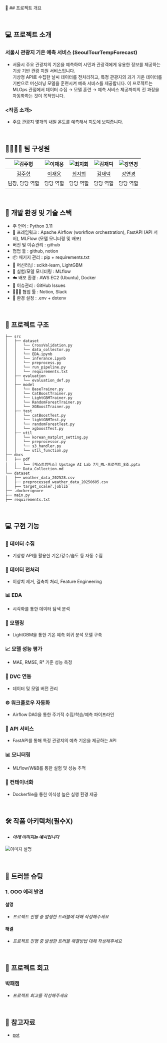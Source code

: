 📌 ## 프로젝트 개요

<br>

## 💻 프로젝트 소개
### 서울시 관광지 기온 예측 서비스 (SeoulTourTempForecast)
- 서울시 주요 관광지의 기온을 예측하여 시민과 관광객에게 유용한 정보를 제공하는 기상 기반 관광 지원 서비스입니다. <br>
  기상청 API로 수집한 날씨 데이터를 전처리하고, 특정 관광지의 과거 기온 데이터를 기반으로 머신러닝 모델을 훈련시켜 예측 서비스를 제공합니다.
  이 프로젝트는 MLOps 관점에서 데이터 수집 → 모델 훈련 → 예측 서비스 제공까지의 전 과정을 자동화하는 것이 목적입니다.

### <작품 소개>
- 주요 관광지 몇개의 내일 온도를 예측해서 지도에 보여줍니다.

<br>

## 👨‍👩‍👦‍👦 팀 구성원

| ![김주형](https://avatars.githubusercontent.com/u/156163982?v=4) | ![이재용](https://avatars.githubusercontent.com/u/156163982?v=4) | ![최지희](https://avatars.githubusercontent.com/u/156163982?v=4) | ![김재덕](https://avatars.githubusercontent.com/u/156163982?v=4) | ![강연경](https://avatars.githubusercontent.com/u/156163982?v=4) |
| :--------------------------------------------------------------: | :--------------------------------------------------------------: | :--------------------------------------------------------------: | :--------------------------------------------------------------: | :--------------------------------------------------------------: |
|            [김주형](https://github.com/UpstageAILab)             |            [이재용](https://github.com/UpstageAILab)             |            [최지희](https://github.com/UpstageAILab)             |            [김재덕](https://github.com/UpstageAILab)             |            [강연경](https://github.com/UpstageAILab)             |
|                            팀장, 담당 역할                             |                            담당 역할                             |                            담당 역할                             |                            담당 역할                             |                            담당 역할                             |

<br>

## 🔨 개발 환경 및 기술 스택
- 주 언어 : Python 3.11
- 🧰 프레임워크 : Apache Airflow (workflow orchestration), FastAPI (API 서버), MLFlow (모델 모니터링 및 배포)
- 버전 및 이슈관리 : github
- 협업 툴 : github, notion
- 📦 패키지 관리 : pip + requirements.txt
- 🧪 머신러닝 : scikit-learn, LightGBM
- 🧪 실험/모델 모니터링 : MLflow
- ☁️ 배포 환경 : AWS EC2 (Ubuntu), Docker
- 🔧 이슈관리 : GitHub Issues
- 🧑‍🤝‍🧑 협업 툴 : Notion, Slack
- 📄 환경 설정 : .env + dotenv

<br>

## 📁 프로젝트 구조
```
├── src
│   ├── dataset
│   │   └── CrossValidation.py
│   │   └── data_collector.py
│   │   └── EDA.ipynb
│   │   └── inferance.ipynb
│   │   └── preprocess.py
│   │   └── run_pipeline.py
│   │   └── requirements.txt
│   ├── evaluation
│   │   └── evaluation_def.py
│   ├── model
│   │   └── BaseTrainer.py
│   │   └── CatBoostTrainer.py
│   │   └── LightGBMTrainer.py
│   │   └── RandomForestTrainer.py
│   │   └── XGBoostTrainer.py
│   ├── test
│   │   └── catBoostTest.py
│   │   └── lightGBMTest.py
│   │   └── randomForestTest.py
│   │   └── xgboostTest.py
│   ├── util
│   │   └── korean_matplot_setting.py
│   │   └── preprocessor.py
│   │   └── s3_handler.py
│   │   └── util_function.py
├── docs
│   ├── pdf
│   │   └── [패스트캠퍼스] Upstage AI Lab 7기_ML-프로젝트_8조.pptx
│   └── Data_Collection.md
└── dataset
│   ├── weather_data_202528.csv
│   ├── preprocessed_weather_data_20250605.csv
│   ├── target_scaler.joblib
├── .dockerignore
├── main.py
├── requirements.txt
```

<br>

## 💻​ 구현 기능
### 🔄 데이터 수집
- 기상청 API를 활용한 기온/강수/습도 등 자동 수집
### 🧹 데이터 전처리
- 이상치 제거, 결측치 처리, Feature Engineering
### 📊 EDA
- 시각화를 통한 데이터 탐색 분석
### 🧠 모델링
- LightGBM을 통한 기온 예측 회귀 분석 모델 구축
### 📈 모델 성능 평가
- MAE, RMSE, R² 기준 성능 측정
### 💾 DVC 연동
- 데이터 및 모델 버전 관리
### ⚙️ 워크플로우 자동화
- Airflow DAG을 통한 주기적 수집/학습/예측 파이프라인
### 🚀 API 서비스
- FastAPI를 통해 특정 관광지의 예측 기온을 제공하는 API
### 📊 모니터링
- MLflow/W&B를 통한 실험 및 성능 추적
### 🐳 컨테이너화
- Dockerfile을 통한 이식성 높은 실행 환경 제공

<br>

## 🛠️ 작품 아키텍처(필수X)
- #### _아래 이미지는 예시입니다_
![이미지 설명](https://miro.medium.com/v2/resize:fit:4800/format:webp/1*ub_u88a4MB5Uj-9Eb60VNA.jpeg)

<br>

## 🚨​ 트러블 슈팅
### 1. OOO 에러 발견

#### 설명
- _프로젝트 진행 중 발생한 트러블에 대해 작성해주세요_

#### 해결
- _프로젝트 진행 중 발생한 트러블 해결방법 대해 작성해주세요_

<br>

## 📌 프로젝트 회고
### 박패캠
- _프로젝트 회고를 작성해주세요_

<br>

## 📰​ 참고자료
- [ppt](https://docs.google.com/presentation/d/1BX9PCfKckJTmf3du9hvXv3o8dujUtgkN/edit?slide=id.p1#slide=id.p1)
